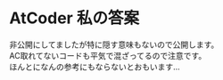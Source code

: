 # AtCoder 私の答案

非公開にしてましたが特に隠す意味もないので公開します。  
AC取れてないコードも平気で混ざってるので注意です。  
ほんとになんの参考にもならないとおもいます...
